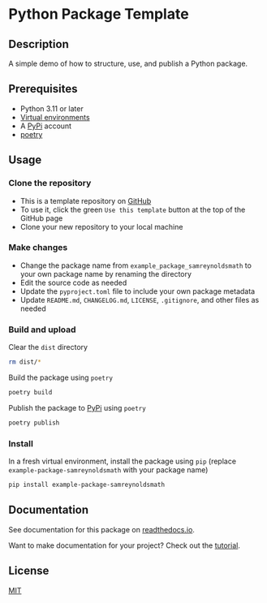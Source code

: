 # Python Package Template

## Description
A simple demo of how to structure, use, and publish a Python package.

## Prerequisites
- Python 3.11 or later
- [Virtual environments](https://virtualenv.pypa.io/en/latest/user_guide.html)
- A [PyPi](https://pypi.org/) account
- [poetry](https://python-poetry.org/)

## Usage
### Clone the repository
- This is a template repository on [GitHub](https://github.com/samreynoldsmath/PythonPackageTemplate)
- To use it, click the green `Use this template` button at the top of the GitHub page
- Clone your new repository to your local machine

### Make changes
- Change the package name from `example_package_samreynoldsmath` to your own package name by renaming the directory
- Edit the source code as needed
- Update the `pyproject.toml` file to include your own package metadata
- Update `README.md`, `CHANGELOG.md`, `LICENSE`, `.gitignore`, and other files as needed

### Build and upload
Clear the `dist` directory
```bash
rm dist/*
```
Build the package using `poetry`
```bash
poetry build
```
Publish the package to [PyPi](https://pypi.org/) using `poetry`
```bash
poetry publish
```

### Install
In a fresh virtual environment, install the package using `pip` (replace `example-package-samreynoldsmath` with your package name)
```bash
pip install example-package-samreynoldsmath
```

## Documentation
See documentation for this package on [readthedocs.io](https://pythonpackagetemplate.readthedocs.io/en/latest/index.html).

Want to make documentation for your project? Check out the [tutorial](https://docs.readthedocs.io/en/stable/tutorial/).

## License
[MIT](https://choosealicense.com/licenses/mit/)
